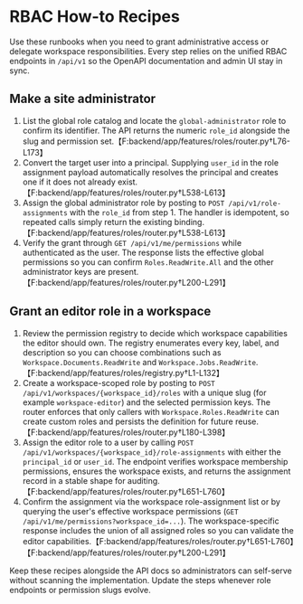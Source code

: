 # RBAC How-to Recipes

Use these runbooks when you need to grant administrative access or delegate
workspace responsibilities. Every step relies on the unified RBAC endpoints in
`/api/v1` so the OpenAPI documentation and admin UI stay in sync.

## Make a site administrator

1. List the global role catalog and locate the `global-administrator` role to
   confirm its identifier. The API returns the numeric `role_id` alongside the
   slug and permission set.【F:backend/app/features/roles/router.py†L76-L173】
2. Convert the target user into a principal. Supplying `user_id` in the role
   assignment payload automatically resolves the principal and creates one if it
   does not already exist.【F:backend/app/features/roles/router.py†L538-L613】
3. Assign the global administrator role by posting to
   `POST /api/v1/role-assignments` with the `role_id` from step 1. The handler is
   idempotent, so repeated calls simply return the existing binding.【F:backend/app/features/roles/router.py†L538-L613】
4. Verify the grant through `GET /api/v1/me/permissions` while authenticated as
   the user. The response lists the effective global permissions so you can
   confirm `Roles.ReadWrite.All` and the other administrator keys are present.【F:backend/app/features/roles/router.py†L200-L291】

## Grant an editor role in a workspace

1. Review the permission registry to decide which workspace capabilities the
   editor should own. The registry enumerates every key, label, and description so
   you can choose combinations such as `Workspace.Documents.ReadWrite` and
   `Workspace.Jobs.ReadWrite`.【F:backend/app/features/roles/registry.py†L1-L132】
2. Create a workspace-scoped role by posting to
   `POST /api/v1/workspaces/{workspace_id}/roles` with a unique slug (for example
   `workspace-editor`) and the selected permission keys. The router enforces that
   only callers with `Workspace.Roles.ReadWrite` can create custom roles and
   persists the definition for future reuse.【F:backend/app/features/roles/router.py†L180-L398】
3. Assign the editor role to a user by calling
   `POST /api/v1/workspaces/{workspace_id}/role-assignments` with either the
   `principal_id` or `user_id`. The endpoint verifies workspace membership
   permissions, ensures the workspace exists, and returns the assignment record in
   a stable shape for auditing.【F:backend/app/features/roles/router.py†L651-L760】
4. Confirm the assignment via the workspace role-assignment list or by querying
   the user's effective workspace permissions (`GET /api/v1/me/permissions?workspace_id=...`). The
   workspace-specific response includes the union of all assigned roles so you can
   validate the editor capabilities.【F:backend/app/features/roles/router.py†L651-L760】【F:backend/app/features/roles/router.py†L200-L291】

Keep these recipes alongside the API docs so administrators can self-serve
without scanning the implementation. Update the steps whenever role endpoints or
permission slugs evolve.
